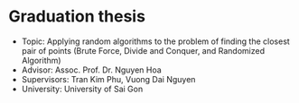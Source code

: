 # Graduation thesis
- Topic: Applying random algorithms to the problem of finding the closest pair of points (Brute Force, Divide and Conquer, and Randomized Algorithm)
- Advisor: Assoc. Prof. Dr. Nguyen Hoa
- Supervisors: Tran Kim Phu, Vuong Dai Nguyen
- University: University of Sai Gon
